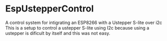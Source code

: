 # EspUstepperControl
A control system for intigrating an ESP8266 with a Ustepper S-lite over i2c
This is a setup to control a ustepper S-lite using I2c because using a ustepper is dificult by itself and this was not easy.
